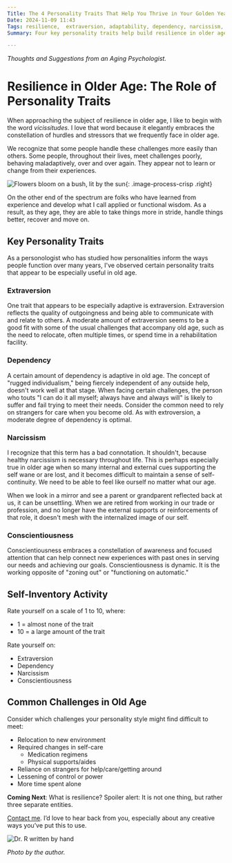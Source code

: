 ```yaml
---
Title: The 4 Personality Traits That Help You Thrive in Your Golden Years
Date: 2024-11-09 11:43
Tags: resilience,  extraversion, adaptability, dependency, narcissism, conscientiousness, self-awareness 
Summary: Four key personality traits help build resilience in older age: extraversion for social connection, healthy dependency for accepting help, balanced narcissism for self-identity, and conscientiousness for adapting to new experiences and challenges.

---
```


_Thoughts and Suggestions from an Aging Psychologist._

# Resilience in Older Age: The Role of Personality Traits

When approaching the subject of resilience in older age, I like to begin with the word *vicissitudes*. I love that word because it elegantly embraces the constellation of hurdles and stressors that we frequently face in older age.

We recognize that some people handle these challenges more easily than others. Some people, throughout their lives, meet challenges poorly, behaving maladaptively, over and over again. They appear not to learn or change from their experiences.

![Flowers bloom on a bush, lit by the sun]({static}/images/flowers_on_tree.jpg){: .image-process-crisp .right}

On the other end of the spectrum are folks who have learned from experience and develop what I call applied or functional wisdom. As a result, as they age, they are able to take things more in stride, handle things better, recover and move on.

## Key Personality Traits

As a personologist who has studied how personalities inform the ways people function over many years, I've observed certain personality traits that appear to be especially useful in old age. 

### Extraversion

One trait that appears to be especially adaptive is extraversion. Extraversion reflects the quality of outgoingness and being able to communicate with and relate to others. A moderate amount of extraversion seems to be a good fit with some of the usual challenges that accompany old age, such as the need to relocate, often multiple times, or spend time in a rehabilitation facility.

### Dependency

A certain amount of dependency is adaptive in old age. The concept of "rugged individualism," being fiercely independent of any outside help, doesn't work well at that stage. When facing certain challenges, the person who touts "I can do it all myself; always have and always will" is likely to suffer and fail trying to meet their needs. Consider the common need to rely on strangers for care when you become old. As with extroversion, a moderate degree of dependency is optimal.

### Narcissism

I recognize that this term has a bad connotation. It shouldn't, because healthy narcissism is necessary throughout life. This is perhaps especially true in older age when so many internal and external cues supporting the self wane or are lost, and it becomes difficult to maintain a sense of self-continuity. We need to be able to feel like ourself no matter what our age. 

When we look in a mirror and see a parent or grandparent reflected back at us, it can be unsettling. When we are retired from working in our trade or profession, and no longer have the external supports or reinforcements of that role, it doesn't mesh with the internalized image of our self.

### Conscientiousness

Conscientiousness embraces a constellation of awareness and focused attention that can help connect new experiences with past ones in serving our needs and achieving our goals. Conscientiousness is dynamic. It is the working opposite of "zoning out" or "functioning on automatic."

## Self-Inventory Activity

Rate yourself on a scale of 1 to 10, where:

- 1 = almost none of the trait
- 10 = a large amount of the trait

Rate yourself on:

* Extraversion
* Dependency
* Narcissism
* Conscientiousness

## Common Challenges in Old Age

Consider which challenges your personality style might find difficult to meet:

* Relocation to new environment
* Required changes in self-care
    * Medication regimens
    * Physical supports/aides
* Reliance on strangers for help/care/getting around
* Lessening of control or power 
* More time spent alone

**Coming Next**: What is resilience? Spoiler alert: It is not one thing, but rather three separate entities.

[Contact me]({filename}/pages/contact.md). I’d love to hear back from you, especially about any creative ways you’ve put this to use.

![Dr. R written by hand]({static}/images/dr_r_sm.png)

_Photo by the author._
